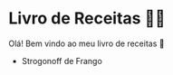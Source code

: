 # Livro de Receitas :man_cook: 

Olá! Bem vindo ao meu livro de receitas :wave:

- Strogonoff de Frango